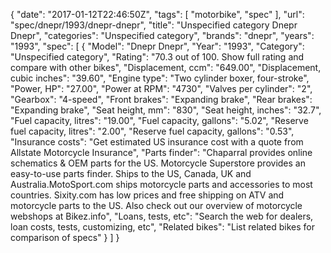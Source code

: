 {
    "date": "2017-01-12T22:46:50Z",
    "tags": [
        "motorbike",
        "spec"
    ],
    "url": "spec\/dnepr\/1993\/dnepr-dnepr",
    "title": "Unspecified category Dnepr Dnepr",
    "categories": "Unspecified category",
    "brands": "dnepr",
    "years": "1993",
    "spec": [
        {
            "Model": "Dnepr Dnepr",
            "Year": "1993",
            "Category": "Unspecified category",
            "Rating": "70.3 out of 100. Show full rating and compare with other bikes",
            "Displacement, ccm": "649.00",
            "Displacement, cubic inches": "39.60",
            "Engine type": "Two cylinder boxer, four-stroke",
            "Power, HP": "27.00",
            "Power at RPM": "4730",
            "Valves per cylinder": "2",
            "Gearbox": "4-speed",
            "Front brakes": "Expanding brake",
            "Rear brakes": "Expanding brake",
            "Seat height, mm": "830",
            "Seat height, inches": "32.7",
            "Fuel capacity, litres": "19.00",
            "Fuel capacity, gallons": "5.02",
            "Reserve fuel capacity, litres": "2.00",
            "Reserve fuel capacity, gallons": "0.53",
            "Insurance costs": "Get estimated US insurance cost with a quote from Allstate Motorcycle Insurance",
            "Parts finder": "Chaparral provides online schematics & OEM parts for the US.   Motorcycle Superstore provides an easy-to-use parts finder. Ships to the US, Canada, UK and Australia.MotoSport.com ships motorcycle parts and accessories to most countries.    Sixity.com has low prices and free shipping on ATV and motorcycle parts to the US. Also check out our overview of motorcycle webshops at Bikez.info",
            "Loans, tests, etc": "Search the web for dealers, loan costs, tests, customizing, etc",
            "Related bikes": "List related bikes for comparison of specs"
        }
    ]
}